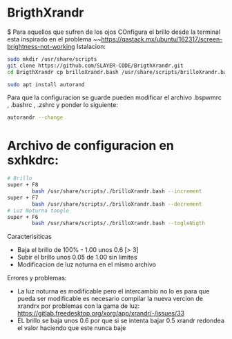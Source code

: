 # BrigthXrandr
$ Para aquellos que sufren de los ojos
COnfigura el brillo desde la terminal
esta inspirado en el problema ~~https://qastack.mx/ubuntu/162317/screen-brightness-not-working
Istalacion:

```bash
sudo mkdir /usr/share/scripts
git clone https://github.com/SLAYER-CODE/BrigthXrandr.git
cd BrigthXrandr cp brilloXrandr.bash /usr/share/scripts/brilloXrandr.bash
```

```bash
sudo apt install autorand
```

Para que la configuracion se guarde pueden modificar el archivo .bspwmrc , .bashrc , .zshrc
y ponder lo siguiente:

```bash
autorandr --change
```

# Archivo de configuracion en sxhkdrc:

```bash
# Brillo
super + F8
        bash /usr/share/scripts/./brilloXrandr.bash --increment
super + F7
        bash /usr/share/scripts/./brilloXrandr.bash --decrement
# Luz Noturna toogle
super + F6
        bash /usr/share/scripts/./brilloXrandr.bash --togleNigth
````

Caracterisiticas
* Baja el brillo de 100% - 1.00 unos 0.6 [> 3]
* Subir el brillo unos 0.05 de 1.00 sin limites
* Modificacion de luz noturna en el mismo archivo

Errores y problemas:
* La luz noturna es modificable pero el intercambio no lo es para que pueda ser modificable es necesario compilar la nueva vercion de xrandrx por problemas con la gama de luz: https://gitlab.freedesktop.org/xorg/app/xrandr/-/issues/33
* EL brillo se baja unos 0.6 por que si se intenta bajar 0.5 xrandr redondea el valor haciendo que este nunca baje
